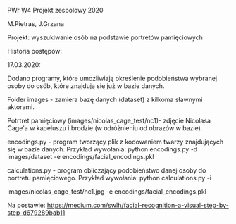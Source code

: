 PWr W4 Projekt zespolowy 2020

M.Pietras, J.Grzana

Projekt: wyszukiwanie osób na podstawie portretów pamięciowych


Historia postępów:

17.03.2020:

Dodano programy, które umożliwiają określenie podobieństwa wybranej osoby do osób, które znajdują się już w bazie danych.

Folder images - zamiera bazę danych (dataset) z kilkoma sławnymi aktorami.

Potrtret pamięciowy (images/nicolas_cage_test/nc1)- zdjęcie Nicolasa Cage'a w kapeluszu i brodzie (w odróżnieniu od obrazów w bazie).

encodings.py - program tworzący plik z kodowaniem twarzy znajdujących się w bazie danych. Przykład wywołania: python encodings.py -d 
images/dataset -e encodings/facial_encodings.pkl   

calculations.py - program obliczający podobieństwo danej osoby do portretu pamięciowego. Przykład wywołania: python calculations.py -i 

images/nicolas_cage_test/nc1.jpg -e encodings/facial_encodings.pkl   

Na postawie: https://medium.com/swlh/facial-recognition-a-visual-step-by-step-d679289bab11
